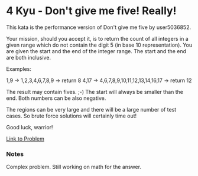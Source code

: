 # 4 Kyu - Don't give me five! Really!

This kata is the performance version of Don't give me five by user5036852.

Your mission, should you accept it, is to return the count of all integers in a given range which do not contain the digit 5 (in base 10 representation).
You are given the start and the end of the integer range. The start and the end are both inclusive.

Examples:

1,9 -> 1,2,3,4,6,7,8,9 -> return 8
4,17 -> 4,6,7,8,9,10,11,12,13,14,16,17 -> return 12

The result may contain fives. ;-)
The start will always be smaller than the end. Both numbers can be also negative.

The regions can be very large and there will be a large number of test cases. So brute force solutions will certainly time out!

Good luck, warrior!

[Link to Problem](https://www.codewars.com/kata/621f89cc94d4e3001bb99ef4/train/javascript)

### Notes
Complex problem. Still working on math for the answer.